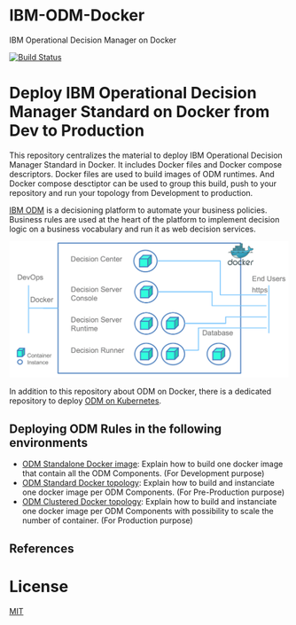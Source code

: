 # IBM-ODM-Docker
IBM Operational Decision Manager on Docker

[![Build Status](https://travis-ci.org/lgrateau/odm-ondocker.svg?branch=master)](https://travis-ci.org/lgrateau/odm-ondocker)


#  Deploy IBM Operational Decision Manager Standard on Docker from Dev to Production 

This repository centralizes the material to deploy IBM Operational Decision Manager Standard in Docker. 
It includes Docker files and Docker compose descriptors. Docker files are used to build images of ODM runtimes. And Docker compose desctiptor can be used to group this build, push to your repository and run your topology from Development to production.

[IBM ODM](https://www.ibm.com/support/knowledgecenter/SSQP76_8.9.0/welcome/kc_welcome_odmV.html) is a decisioning platform to automate your business policies. Business rules are used at the heart of the platform to implement decision logic on a business vocabulary and run it as web decision services.


![Flow](docs/images/Fig1.png)

In addition to this repository about ODM on Docker, there is a dedicated repository to deploy [ODM on Kubernetes](![Flow](images/ODMinKubernetes-DeploymentOverview.png)).
## Deploying ODM Rules in the following environments
- [ODM Standalone Docker image](README_standalone.md): Explain how to build one docker image that contain all the ODM Components. (For Development purpose)
- [ODM Standard Docker topology](README_standard.md): Explain how to build and instanciate one docker image per ODM Components. (For Pre-Production purpose) 
- [ODM Clustered Docker topology](README_cluster.md): Explain how to build and instanciate one docker image per ODM Components with possibility to scale the number of container. (For Production purpose) 
 
## References

# License
[MIT](License.txt)

